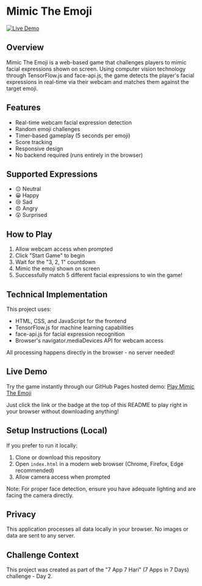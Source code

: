 # Mimic The Emoji

[![Live Demo](https://img.shields.io/badge/Live%20Demo-Play%20Now-brightgreen?style=for-the-badge&logo=github)](https://temamumtaza.github.io/MimicTheEmoji/)

## Overview
Mimic The Emoji is a web-based game that challenges players to mimic facial expressions shown on screen. Using computer vision technology through TensorFlow.js and face-api.js, the game detects the player's facial expressions in real-time via their webcam and matches them against the target emoji.

## Features
- Real-time webcam facial expression detection
- Random emoji challenges
- Timer-based gameplay (5 seconds per emoji)
- Score tracking
- Responsive design
- No backend required (runs entirely in the browser)

## Supported Expressions
- 😐 Neutral
- 😀 Happy
- 😢 Sad
- 😠 Angry
- 😮 Surprised

## How to Play
1. Allow webcam access when prompted
2. Click "Start Game" to begin
3. Wait for the "3, 2, 1" countdown
4. Mimic the emoji shown on screen
5. Successfully match 5 different facial expressions to win the game!

## Technical Implementation
This project uses:
- HTML, CSS, and JavaScript for the frontend
- TensorFlow.js for machine learning capabilities
- face-api.js for facial expression recognition
- Browser's navigator.mediaDevices API for webcam access

All processing happens directly in the browser - no server needed!

## Live Demo
Try the game instantly through our GitHub Pages hosted demo: [Play Mimic The Emoji](https://temamumtaza.github.io/MimicTheEmoji/)

Just click the link or the badge at the top of this README to play right in your browser without downloading anything!

## Setup Instructions (Local)
If you prefer to run it locally:
1. Clone or download this repository
2. Open `index.html` in a modern web browser (Chrome, Firefox, Edge recommended)
3. Allow camera access when prompted

Note: For proper face detection, ensure you have adequate lighting and are facing the camera directly.

## Privacy
This application processes all data locally in your browser. No images or data are sent to any server.

## Challenge Context
This project was created as part of the "7 App 7 Hari" (7 Apps in 7 Days) challenge - Day 2.
